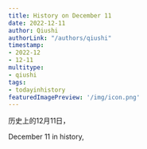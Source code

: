 ```yaml
---
title: History on December 11
date: 2022-12-11
author: Qiushi 
authorLink: "/authors/qiushi"
timestamp: 
- 2022-12
- 12-11
multitype: 
- qiushi
tags: 
- todayinhistory
featuredImagePreview: '/img/icon.png'
---
```









历史上的12月11日，

December 11 in history, 

<!--more-->

